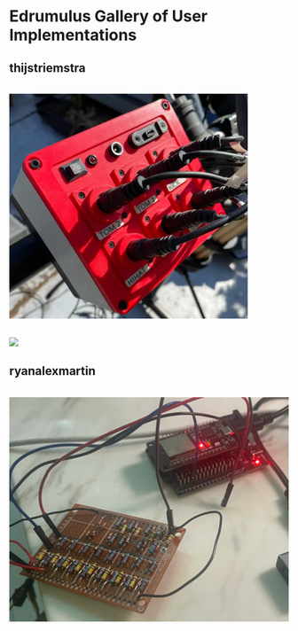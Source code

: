 # Edrumulus Gallery of User Implementations

## thijstriemstra

<br/>![thijstriemstra Prototype](images/gallery_thijstriemstra1.jpg)

<br/>[<img src="https://img.youtube.com/vi/YWE1LgwQbbQ/0.jpg" width="500">](https://www.youtube.com/watch?v=YWE1LgwQbbQ)


## ryanalexmartin

<br/>![ryanalexmartin Prototype](images/gallery_ryanalexmartin1.jpg)


